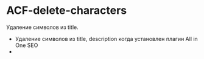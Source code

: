 
ACF-delete-characters
=========
Удаление символов из title.

- Удаление символов из title, description когда установлен плагин All in One SEO
- 